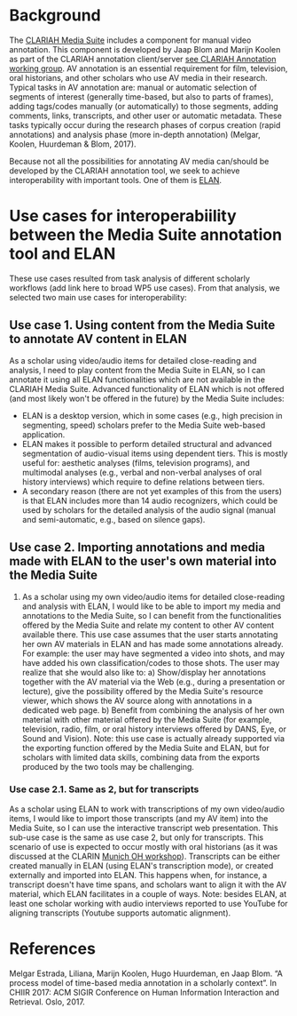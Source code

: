 # Background
The [CLARIAH Media Suite](https://mediasuite.clariah.nl/) includes a component for manual video annotation. This component is developed by Jaap Blom and Marijn Koolen as part of the CLARIAH annotation client/server [see CLARIAH Annotation working group](https://clariah.github.io/scholarly-web-annotation/). AV annotation is an essential requirement for film, television, oral historians, and other scholars who use AV media in their research. Typical tasks in AV annotation are: manual or automatic selection of segments of interest (generally time-based, but also to parts of frames), adding tags/codes manually (or automatically) to those segments, adding comments, links, transcripts, and other user or automatic metadata. These tasks typically occur during the research phases of corpus creation (rapid annotations) and analysis phase (more in-depth annotation) (Melgar, Koolen, Huurdeman & Blom, 2017).

Because not all the possibilities for annotating AV media can/should be developed by the CLARIAH annotation tool, we seek to achieve interoperability with important tools. One of them is [ELAN](https://tla.mpi.nl/tools/tla-tools/elan/).

# Use cases for interoperabiility between the Media Suite annotation tool and ELAN

These use cases resulted from task analysis of different scholarly workflows (add link here to broad WP5 use cases). From that analysis, we selected two main use cases for interoperability:

## Use case 1. Using content from the Media Suite to annotate AV content in ELAN
As a scholar using video/audio items for detailed close-reading and analysis, I need to play content from the Media Suite in ELAN, so I can annotate it using all ELAN functionalities which are not available in the CLARIAH Media Suite. 
Advanced functionality of ELAN which is not offered (and most likely won't be offered in the future) by the Media Suite includes:

- ELAN is a desktop version, which in some cases (e.g., high precision in segmenting, speed) scholars prefer to the Media Suite web-based application.
- ELAN makes it possible to perform detailed structural and advanced segmentation of audio-visual items using dependent tiers. This is mostly useful for: aesthetic analyses (films, television programs), and multimodal analyses (e.g., verbal and non-verbal analyses of oral history interviews) which require to define relations between tiers.
- A secondary reason (there are not yet examples of this from the users) is that ELAN includes more than 14 audio recognizers, which could be used by scholars for the detailed analysis of the audio signal (manual and semi-automatic, e.g., based on silence gaps).

## Use case 2. Importing annotations and media made with ELAN to the user's own material into the Media Suite
1. As a scholar using my own video/audio items for detailed close-reading and analysis with ELAN, I would like to be able to import my media and annotations to the Media Suite, so I can benefit from the functionalities offered by the Media Suite and relate my content to other AV content available there.
   This use case assumes that the user starts annotating her own AV materials in ELAN and has made some annotations already. For example: the user may have segmented a video into shots, and may have added his own classification/codes to those shots. The user may realize that she would also like to:
   a) Show/display her annotations together with the AV material via the Web (e.g., during a presentation or lecture), give the possibility offered by the Media Suite's resource viewer, which shows the AV source along with annotations in a dedicated web page.
   b) Benefit from combining the analysis of her own material with other material offered by the Media Suite (for example, television, radio, film, or oral history interviews offered by DANS, Eye, or Sound and Vision). Note: this use case is actually already supported via the exporting function offered by the Media Suite and ELAN, but for scholars with limited data skills, combining data from the exports produced by the two tools may be challenging.

### Use case 2.1. Same as 2, but for transcripts
As a scholar using ELAN to work with transcriptions of my own video/audio items, I would like to import those transcripts (and my AV item) into the Media Suite, so I can use the interactive transcript web presentation.
This sub-use case is the same as use case 2, but only for transcripts. This scenario of use is expected to occur mostly with oral historians (as it was discussed at the CLARIN [Munich OH workshop](https://docs.google.com/presentation/d/1cqI4bnfPzWfG605J8IqXSya-Hhgd8RB854SMnboIj84/edit#slide=id.g429c75591d_0_0)). Transcripts can be either created manually in ELAN (using ELAN's transcription mode), or created externally and imported into ELAN. This happens when, for instance, a transcript doesn't have time spans, and scholars want to align it with the AV material, which ELAN facilitates in a couple of ways.
Note: besides ELAN, at least one scholar working with audio interviews reported to use YouTube for aligning transcripts (Youtube supports automatic alignment).

# References
Melgar Estrada, Liliana, Marijn Koolen, Hugo Huurdeman, en Jaap Blom. “A process model of time-based media annotation in a scholarly context”. In CHIIR 2017: ACM SIGIR Conference on Human Information Interaction and Retrieval. Oslo, 2017.